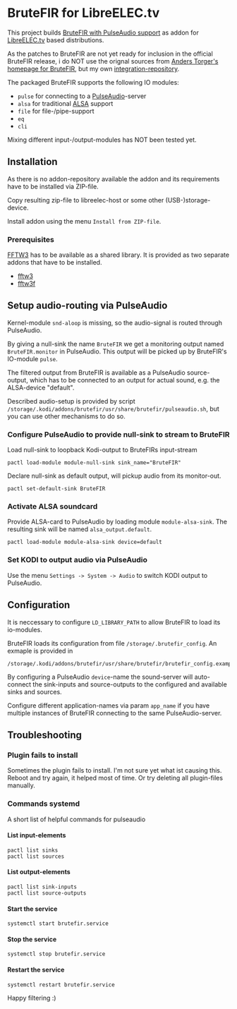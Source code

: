 # BruteFIR for LibreELEC.tv

This project builds [BruteFIR with PulseAudio support](https://github.com/chipfunk/brutefir) as addon for [LibreELEC.tv](https://libreelec.tv) based distributions.

As the patches to BruteFIR are not yet ready for inclusion in the official BruteFIR release, i do NOT use the orignal sources from [Anders Torger's homepage for BruteFIR](http://www.ludd.ltu.se/~torger/brutefir.html), but my own [integration-repository](https://github.com/chipfunk/brutefir).


The packaged BruteFIR supports the following IO modules:

- `pulse` for connecting to a [PulseAudio](https://www.freedesktop.org/wiki/Software/PulseAudio/)-server
- `alsa` for traditional [ALSA](https://www.alsa-project.org/) support
- `file` for file-/pipe-support
- `eq`
- `cli`

Mixing different input-/output-modules has NOT been tested yet.


## Installation

As there is no addon-repository available the addon and its requirements have to be installed via ZIP-file.

Copy resulting zip-file to libreelec-host or some other (USB-)storage-device.

Install addon using the menu `Install from ZIP-file`.


### Prerequisites

[FFTW3](https://fftw.org) has to be available as a shared library. It is provided as two separate addons that have to be installed.

- [fftw3](https://github.com/chipfunk/LibreELEC.tv-addon-fftw3)
- [fftw3f](https://github.com/chipfunk/LibreELEC.tv-addon-fftw3f)


## Setup audio-routing via PulseAudio

Kernel-module `snd-aloop` is missing, so the audio-signal is routed through PulseAudio.

By giving a null-sink the name `BruteFIR` we get a monitoring output named `BruteFIR.monitor` in PulseAudio.
This output will be picked up by BruteFIR's IO-module `pulse`.

The filtered output from BruteFIR is available as a PulseAudio source-output,
which has to be connected to an output for actual sound, e.g. the ALSA-device "default".

Described audio-setup is provided by script `/storage/.kodi/addons/brutefir/usr/share/brutefir/pulseaudio.sh`, but you can use other mechanisms to do so.


### Configure PulseAudio to provide null-sink to stream to BruteFIR

Load null-sink to loopback Kodi-output to BruteFIRs input-stream

    pactl load-module module-null-sink sink_name="BruteFIR"

Declare null-sink as default output, will pickup audio from its monitor-out.

    pactl set-default-sink BruteFIR


### Activate ALSA soundcard

Provide ALSA-card to PulseAudio by loading module `module-alsa-sink`. The resulting sink will be named `alsa_output.default`.

    pactl load-module module-alsa-sink device=default


### Set KODI to output audio via PulseAudio

Use the menu `Settings -> System -> Audio` to switch KODI output to PulseAudio.


## Configuration

It is neccessary to configure `LD_LIBRARY_PATH` to allow BruteFIR to load its io-modules.

BruteFIR loads its configuration from file `/storage/.brutefir_config`. An exmaple is provided in

    /storage/.kodi/addons/brutefir/usr/share/brutefir/brutefir_config.example

By configuring a PulseAudio `device`-name the sound-server will auto-connect the sink-inputs and source-outputs to the configured and available sinks and sources.

Configure different application-names via param `app_name` if you have multiple instances of BruteFIR connecting to the same PulseAudio-server.


## Troubleshooting

### Plugin fails to install

Sometimes the plugin fails to install. I'm not sure yet what ist causing this.
Reboot and try again, it helped most of time.
Or try deleting all plugin-files manually.


### Commands systemd

A short list of helpful commands for pulseaudio

#### List input-elements

    pactl list sinks
    pactl list sources

#### List output-elements

    pactl list sink-inputs
    pactl list source-outputs


#### Start the service

    systemctl start brutefir.service


#### Stop the service

    systemctl stop brutefir.service


#### Restart the service

    systemctl restart brutefir.service


Happy filtering :)

